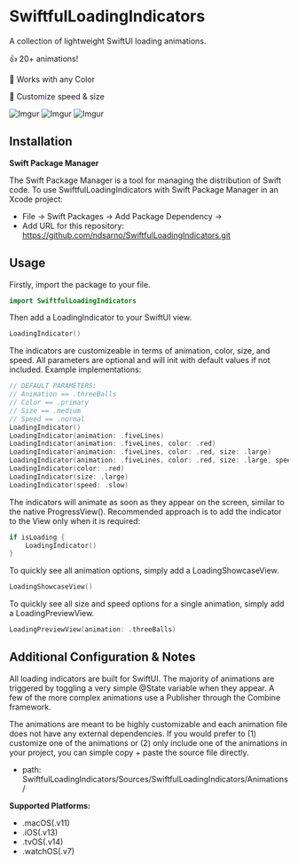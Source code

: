 # SwiftfulLoadingIndicators

A collection of lightweight SwiftUI loading animations.

:thumbsup: 20+ animations!

:art: Works with any Color

:toolbox: Customize speed & size

![Imgur](https://imgur.com/t1jjDHE.gif) ![Imgur](https://imgur.com/11BVcV2.gif) ![Imgur](https://imgur.com/BjPd3bC.gif)

## Installation

**Swift Package Manager** 

The Swift Package Manager is a tool for managing the distribution of Swift code. To use SwiftfulLoadingIndicators with Swift Package Manager in an Xcode project:

* File -> Swift Packages -> Add Package Dependency ->
* Add URL for this repository: https://github.com/ndsarno/SwiftfulLoadingIndicators.git

## Usage

Firstly, import the package to your file.
```swift
import SwiftfulLoadingIndicators
```
Then add a LoadingIndicator to your SwiftUI view.

```swift
LoadingIndicator()
```

The indicators are customizeable in terms of animation, color, size, and speed. All parameters are optional and will init with default values if not included. Example implementations:

```swift
// DEFAULT PARAMETERS:
// Animation == .threeBalls
// Color == .primary
// Size == .medium
// Speed == .normal
LoadingIndicator()
LoadingIndicator(animation: .fiveLines)
LoadingIndicator(animation: .fiveLines, color: .red)
LoadingIndicator(animation: .fiveLines, color: .red, size: .large)
LoadingIndicator(animation: .fiveLines, color: .red, size: .large, speed: .fast)
LoadingIndicator(color: .red)
LoadingIndicator(size: .large)
LoadingIndicator(speed: .slow)
```

The indicators will animate as soon as they appear on the screen, similar to the native ProgressView(). Recommended approach is to add the indicator to the View only when it is required:
```swift
if isLoading {
    LoadingIndicator()
}
```

To quickly see all animation options, simply add a LoadingShowcaseView.

```swift
LoadingShowcaseView()
```

To quickly see all size and speed options for a single animation, simply add a LoadingPreviewView.
```swift
LoadingPreviewView(animation: .threeBalls)
```

## Additional Configuration & Notes

All loading indicators are built for SwiftUI. The majority of animations are triggered by toggling a very simple @State variable when they appear. A few of the more complex animations use a Publisher through the  Combine framework.

The animations are meant to be highly customizable and each animation file does not have any external dependencies. If you would prefer to (1) customize one of the animations or (2) only include one of the animations in your project, you can simple copy + paste the source file directly.
* path: SwiftfulLoadingIndicators/Sources/SwiftfulLoadingIndicators/Animations/

**Supported Platforms:**

* .macOS(.v11)
* .iOS(.v13)
* .tvOS(.v14)
* .watchOS(.v7)

